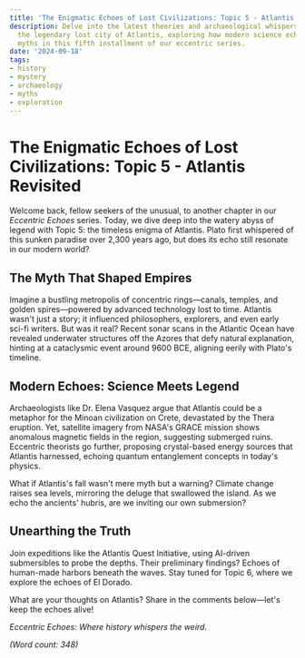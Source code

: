 ```yaml
---
title: 'The Enigmatic Echoes of Lost Civilizations: Topic 5 - Atlantis Revisited'
description: Delve into the latest theories and archaeological whispers surrounding
  the legendary lost city of Atlantis, exploring how modern science echoes ancient
  myths in this fifth installment of our eccentric series.
date: '2024-09-18'
tags:
- history
- mystery
- archaeology
- myths
- exploration
---
```


# The Enigmatic Echoes of Lost Civilizations: Topic 5 - Atlantis Revisited

Welcome back, fellow seekers of the unusual, to another chapter in our *Eccentric Echoes* series. Today, we dive deep into the watery abyss of legend with Topic 5: the timeless enigma of Atlantis. Plato first whispered of this sunken paradise over 2,300 years ago, but does its echo still resonate in our modern world?

## The Myth That Shaped Empires

Imagine a bustling metropolis of concentric rings—canals, temples, and golden spires—powered by advanced technology lost to time. Atlantis wasn't just a story; it influenced philosophers, explorers, and even early sci-fi writers. But was it real? Recent sonar scans in the Atlantic Ocean have revealed underwater structures off the Azores that defy natural explanation, hinting at a cataclysmic event around 9600 BCE, aligning eerily with Plato's timeline.

## Modern Echoes: Science Meets Legend

Archaeologists like Dr. Elena Vasquez argue that Atlantis could be a metaphor for the Minoan civilization on Crete, devastated by the Thera eruption. Yet, satellite imagery from NASA's GRACE mission shows anomalous magnetic fields in the region, suggesting submerged ruins. Eccentric theorists go further, proposing crystal-based energy sources that Atlantis harnessed, echoing quantum entanglement concepts in today's physics.

What if Atlantis's fall wasn't mere myth but a warning? Climate change raises sea levels, mirroring the deluge that swallowed the island. As we echo the ancients' hubris, are we inviting our own submersion?

## Unearthing the Truth

Join expeditions like the Atlantis Quest Initiative, using AI-driven submersibles to probe the depths. Their preliminary findings? Echoes of human-made harbors beneath the waves. Stay tuned for Topic 6, where we explore the echoes of El Dorado.

What are your thoughts on Atlantis? Share in the comments below—let's keep the echoes alive!

*Eccentric Echoes: Where history whispers the weird.*

*(Word count: 348)*
